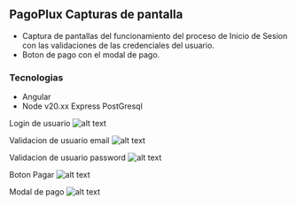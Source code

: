 
## PagoPlux Capturas de pantalla

- Captura de pantallas del funcionamiento del proceso de Inicio de Sesion con las validaciones de las credenciales del usuario.
- Boton de pago con el modal de pago.

### Tecnologias
- Angular
- Node v20.xx Express PostGresql


 Login de usuario
![alt text](https://res.cloudinary.com/dupnkztwn/image/upload/v1728272661/Screenshot_from_2024-10-06_22-29-56_qjmcb7.png "Logo Title Text 1")

 Validacion de usuario email
![alt text](https://res.cloudinary.com/dupnkztwn/image/upload/v1728272661/Screenshot_from_2024-10-06_22-43-36_r38ob7.png "Logo Title Text 1")

 Validacion de usuario password
![alt text](https://res.cloudinary.com/dupnkztwn/image/upload/v1728272661/Screenshot_from_2024-10-06_22-30-53_qu7jfc.png "Logo Title Text 1")

 Boton Pagar
![alt text](https://res.cloudinary.com/dupnkztwn/image/upload/v1728272661/Screenshot_from_2024-10-06_22-42-41_jmujz8.png "Logo Title Text 1")


 Modal de pago
![alt text](https://res.cloudinary.com/dupnkztwn/image/upload/v1728272661/Screenshot_from_2024-10-06_22-42-53_bpdmtm.png "Logo Title Text 1")



